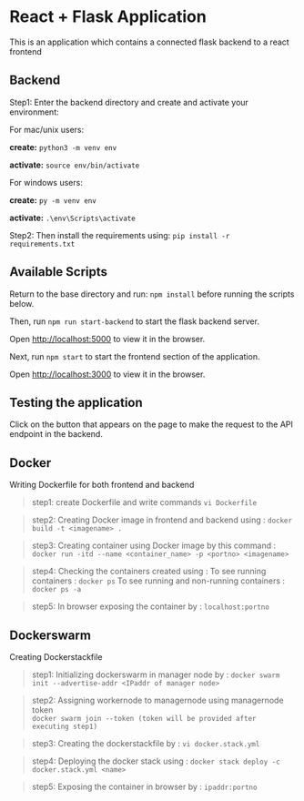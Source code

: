 # React + Flask Application

This is an application which contains a connected flask backend to a react frontend

## Backend
Step1: Enter the backend directory and create and activate your environment:

For mac/unix users: 

**create:** ```python3 -m venv env```

**activate:** `source env/bin/activate`

For windows users: 

**create:** `py -m venv env`

**activate:** `.\env\Scripts\activate`


Step2: Then install the requirements using:
`pip install -r requirements.txt`

## Available Scripts

Return to the base directory and run: `npm install` before running the scripts below.

Then, run `npm run start-backend` to start the flask backend server.

Open [http://localhost:5000](http://localhost:5000) to view it in the browser.

Next, run `npm start` to start the frontend section of the application.

Open [http://localhost:3000](http://localhost:3000) to view it in the browser.

## Testing the application
Click on the button that appears on the page to make the request to the API endpoint in the backend. 

## Docker
Writing Dockerfile for both frontend and backend 
>step1: create Dockerfile and write commands
`vi Dockerfile`

>step2: Creating Docker image in frontend and backend using :
`docker build -t <imagename> . `

>step3: Creating container using Docker image by this command :
`docker run -itd --name <container_name> -p <portno> <imagename>`

>step4: Checking the containers created using :
>To see running containers : 
>` docker ps ` 
>To see running and non-running containers :
>` docker ps -a ` 

>step5: In browser exposing the container by :
>`localhost:portno`

## Dockerswarm
Creating Dockerstackfile
>step1: Initializing dockerswarm in manager node by :
>`docker swarm init --advertise-addr <IPaddr of manager node>`

>step2: Assigning workernode to managernode using managernode token  
>`docker swarm join --token (token will be provided after executing step1)`

>step3: Creating the dockerstackfile by :
>`vi docker.stack.yml` 

>step4: Deploying the docker stack using :
>`docker stack deploy -c docker.stack.yml <name>`

>step5: Exposing the container in browser by :
>`ipaddr:portno`
